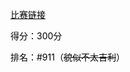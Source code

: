 [<font style="color:#000000;">比赛链接</font>](https://www.luogu.com.cn/contest/183429)

<font style="color:#000000;">得分：300分</font>

<font style="color:#000000;">排名：#911（</font>~~<font style="color:#000000;">貌似不太吉利</font>~~<font style="color:#000000;">）</font>

